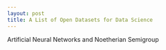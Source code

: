 ```yaml
---
layout: post
title: A List of Open Datasets for Data Science
---
```


Artificial Neural Networks and Noetherian Semigroup
